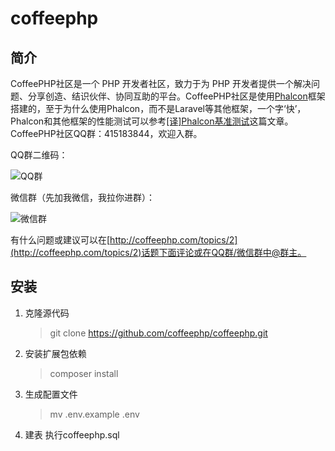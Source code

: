 # coffeephp

## 简介
CoffeePHP社区是一个 PHP 开发者社区，致力于为 PHP 开发者提供一个解决问题、分享创造、结识伙伴、协同互助的平台。CoffeePHP社区是使用[Phalcon](https://phalconphp.com)框架搭建的，至于为什么使用Phalcon，而不是Laravel等其他框架，一个字‘快’，Phalcon和其他框架的性能测试可以参考[[译]Phalcon基准测试](http://coffeephp.com/articles/2)这篇文章。
CoffeePHP社区QQ群：415183844，欢迎入群。

QQ群二维码：

![QQ群](http://ot0pxr5cd.bkt.clouddn.com/WechatIMG54.jpeg?imageView2/0/w/300)

微信群（先加我微信，我拉你进群）：

![微信群](http://ot0pxr5cd.bkt.clouddn.com/WechatIMG3.jpeg?imageView2/0/w/300)

有什么问题或建议可以在[http://coffeephp.com/topics/2](http://coffeephp.com/topics/2)话题下面评论或在QQ群/微信群中@群主。

## 安装
1. 克隆源代码
    > git clone https://github.com/coffeephp/coffeephp.git

2. 安装扩展包依赖
    > composer install

3. 生成配置文件
    > mv .env.example .env

4. 建表
执行coffeephp.sql


